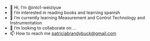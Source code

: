 - 👋 Hi, I’m @into1-weiziyue
- 👀 I’m interested in reading books and learning spanish
- 🌱 I’m currently learning Measurement and Control Technology and Instrumentation
- 💞️ I’m looking to collaborate on ...
- 📫 How to reach me patriciabrandybuck@gmail.com

<!---
into1-weiziyue/into1-weiziyue is a ✨ special ✨ repository because its `README.md` (this file) appears on your GitHub profile.
You can click the Preview link to take a look at your changes.
--->
